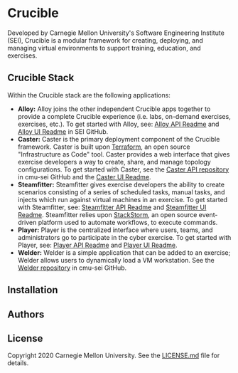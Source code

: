 # Crucible

Developed by Carnegie Mellon University's Software Engineering Institute (SEI), Crucible is a modular framework for creating, deploying, and managing virtual environments to support training, education, and exercises.

## Crucible Stack

Within the Crucible stack are the following applications:

- **Alloy:** Alloy joins the other independent Crucible apps together to provide a complete Crucible experience (i.e. labs, on-demand exercises, exercises, etc.). To get started with Alloy, see: [Alloy API Readme](https://github.com/cmu-sei/Alloy.Api/blob/development/README.md) and [Alloy UI Readme](https://github.com/cmu-sei/Alloy.Ui/blob/development/README.md) in SEI GitHub.
- **Caster:** Caster is the primary deployment component of the Crucible framework. Caster is  built upon [Terraform](https://www.terraform.io/), an open source "Infrastructure as Code" tool. Caster provides a web interface that gives exercise developers a way to create, share, and manage topology configurations. To get started with Caster, see the [Caster API repository](https://github.com/cmu-sei/Caster.Api) in cmu-sei GitHub and the [Caster UI Readme](https://github.com/cmu-sei/Caster.Ui/blob/development/README.md).
- **Steamfitter:** Steamfitter gives exercise developers the ability to create scenarios consisting of a series of scheduled tasks, manual tasks, and injects which run against virtual machines in an exercise. To get started with Steamfitter, see: [Steamfitter API Readme](https://github.com/cmu-sei/Steamfitter.Api/blob/development/README.md) and [Steamfitter UI Readme](https://github.com/cmu-sei/Steamfitter.Ui/blob/development/README.md). Steamfitter relies upon [StackStorm](https://stackstorm.com/), an open source event-driven platform used to automate workflows, to execute commands. 
- **Player:** Player is the centralized interface where users, teams, and administrators go to participate in the cyber exercise. To get started with Player, see: [Player API Readme](https://github.com/cmu-sei/Player.Api/blob/development/README.md) and [Player UI Readme](https://github.com/cmu-sei/Player.Ui/blob/development/README.md).
- **Welder:** Welder is a simple application that can be added to an exercise; Welder allows users to dynamically load a VM workstation. See the [Welder repository](https://github.com/cmu-sei/Welder) in cmu-sei GitHub.

## Installation
<!--- I would like to get a high-level outline of installation steps and add them here. Perhaps link to more detailed How-To's in [SEI GitHub wiki](https://github.com/cmu-sei/crucible/wiki). --->

## Authors
<!--- What do you think of something like this: The Crucible Stack was built by the development team within the SEI's Mod/Sim and Exercises (MSE) Initiative. Contact them at: [crucible-devs@sei.cmu.edu](mailto:crucible-devs@sei.cmu.edu). I made that alias up. --->

## License
Copyright 2020 Carnegie Mellon University. See the [LICENSE.md](https://github.com/cmu-sei/crucible/blob/master/license.md) file for details.
